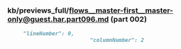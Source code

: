 ### kb/previews_full/flows__master-first__master-only@guest.har.part096.md (part 002)

```md
     "lineNumber": 0,
                          "columnNumber": 2
```

```
